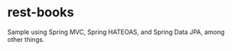 rest-books
==========

Sample using Spring MVC, Spring HATEOAS, and Spring Data JPA, among other things.